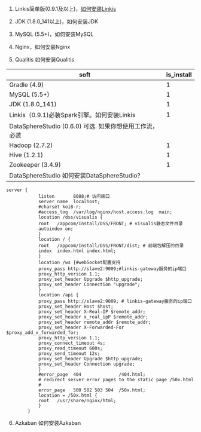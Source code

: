 1. Linkis简单版(0.9.1及以上)，[如何安装Linkis](https://github.com/WeBankFinTech/Linkis/wiki/%E5%A6%82%E4%BD%95%E5%BF%AB%E9%80%9F%E5%AE%89%E8%A3%85%E4%BD%BF%E7%94%A8Linkis)



2. JDK (1.8.0_141以上)，如何安装JDK

3. MySQL (5.5+)，如何安装MySQL

4. Nginx，如何安装Nginx

5. Qualitis 如何安装Qualitis

soft| is_install|
-|-
Gradle (4.9)| 1
MySQL (5.5+) | 1
JDK (1.8.0_141) | 1
Linkis（0.9.1)必装Spark引擎。如何安装Linkis | 1
DataSphereStudio (0.6.0) 可选. 如果你想使用工作流，必装 | 
Hadoop (2.7.2) | 1
Hive (1.2.1) | 1
Zookeeper (3.4.9) | 1 
DataSphereStudio 如何安装DataSphereStudio? | 



```
server {
            listen       8088;# 访问端口
            server_name  localhost;
            #charset koi8-r;
            #access_log  /var/log/nginx/host.access.log  main;
            location /dss/visualis {
            root   /appcom/Install/DSS/FRONT; # visualis静态文件目录
            autoindex on;
            }
            location / {
            root   /appcom/Install/DSS/FRONT/dist; # 前端包解压的目录
            index  index.html index.html;
            }
            location /ws {#webSocket配置支持
            proxy_pass http://slave2:9009;#linkis-gateway服务的ip端口
            proxy_http_version 1.1;
            proxy_set_header Upgrade $http_upgrade;
            proxy_set_header Connection "upgrade";
            }
            location /api {
            proxy_pass http://slave2:9009; # linkis-gateway服务的ip端口
            proxy_set_header Host $host;
            proxy_set_header X-Real-IP $remote_addr;
            proxy_set_header x_real_ipP $remote_addr;
            proxy_set_header remote_addr $remote_addr;
            proxy_set_header X-Forwarded-For $proxy_add_x_forwarded_for;
            proxy_http_version 1.1;
            proxy_connect_timeout 4s;
            proxy_read_timeout 600s;
            proxy_send_timeout 12s;
            proxy_set_header Upgrade $http_upgrade;
            proxy_set_header Connection upgrade;
            }
            #error_page  404              /404.html;
            # redirect server error pages to the static page /50x.html
            #
            error_page   500 502 503 504  /50x.html;
            location = /50x.html {
            root   /usr/share/nginx/html;
            }
        }

```


6. Azkaban 如何安装Azkaban


